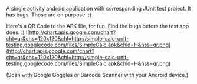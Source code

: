 A single activity android application with corresponding JUnit test project. It has bugs. Those are on purpose. :)

Here's a QR Code to the APK file, for fun. Find the bugs before the test app does. :)
![http://chart.apis.google.com/chart?cht=qr&chs=120x120&chl=http://simple-calc-unit-testing.googlecode.com/files/SimpleCalc.apk&chld=H&nss=qr.png](http://chart.apis.google.com/chart?cht=qr&chs=120x120&chl=http://simple-calc-unit-testing.googlecode.com/files/SimpleCalc.apk&chld=H&nss=qr.png)

(Scan with Google Goggles or Barcode Scanner with your Android device.)